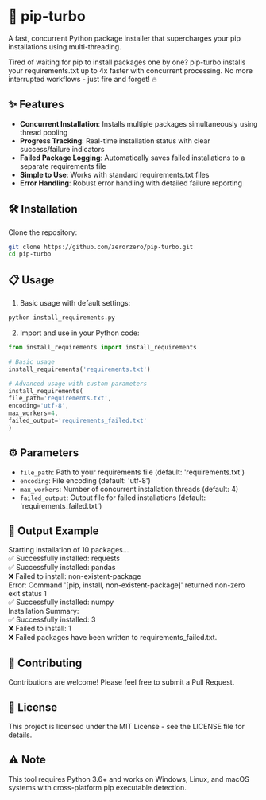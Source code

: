 # 🚀 pip-turbo

A fast, concurrent Python package installer that supercharges your pip installations using multi-threading.

Tired of waiting for pip to install packages one by one? pip-turbo installs your requirements.txt up to 4x faster with concurrent processing. No more interrupted workflows - just fire and forget! 🔥

## ✨ Features

- **Concurrent Installation**: Installs multiple packages simultaneously using thread pooling
- **Progress Tracking**: Real-time installation status with clear success/failure indicators
- **Failed Package Logging**: Automatically saves failed installations to a separate requirements file
- **Simple to Use**: Works with standard requirements.txt files
- **Error Handling**: Robust error handling with detailed failure reporting

## 🛠️ Installation

Clone the repository:
```bash
git clone https://github.com/zerorzero/pip-turbo.git
cd pip-turbo
```


## 📋 Usage

1. Basic usage with default settings:

```bash
python install_requirements.py
```


2. Import and use in your Python code:

```python
from install_requirements import install_requirements

# Basic usage
install_requirements('requirements.txt')

# Advanced usage with custom parameters
install_requirements(
file_path='requirements.txt',
encoding='utf-8',
max_workers=4,
failed_output='requirements_failed.txt'
)
```


## ⚙️ Parameters

- `file_path`: Path to your requirements file (default: 'requirements.txt')
- `encoding`: File encoding (default: 'utf-8')
- `max_workers`: Number of concurrent installation threads (default: 4)
- `failed_output`: Output file for failed installations (default: 'requirements_failed.txt')

## 📝 Output Example

Starting installation of 10 packages...   
✅ Successfully installed: requests  
✅ Successfully installed: pandas  
❌ Failed to install: non-existent-package  
Error: Command '[pip, install, non-existent-package]' returned non-zero exit status 1  
✅ Successfully installed: numpy  
Installation Summary:  
✅ Successfully installed: 3  
❌ Failed to install: 1  
❌ Failed packages have been written to requirements_failed.txt.  


## 🤝 Contributing

Contributions are welcome! Please feel free to submit a Pull Request.

## 📄 License

This project is licensed under the MIT License - see the LICENSE file for details.

## ⚠️ Note

This tool requires Python 3.6+ and works on Windows, Linux, and macOS systems with cross-platform pip executable detection.

